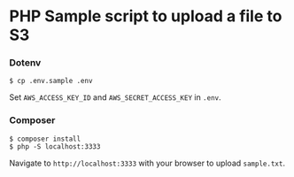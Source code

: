 # PHP Sample script to upload a file to S3

### Dotenv

```
$ cp .env.sample .env
```

Set `AWS_ACCESS_KEY_ID` and `AWS_SECRET_ACCESS_KEY` in `.env`.

### Composer

```
$ composer install
$ php -S localhost:3333
```

Navigate to `http://localhost:3333` with your browser to upload `sample.txt`.